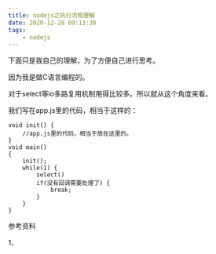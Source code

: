 ```yaml
---
title: nodejs之执行流程理解
date: 2020-12-28 09:13:30
tags:
	- nodejs
---
```




下面只是我自己的理解，为了方便自己进行思考。

因为我是做C语言编程的。

对于select等io多路复用机制用得比较多。所以就从这个角度来看。

我们写在app.js里的代码，相当于这样的：

```
void init() {
	//app.js里的代码，相当于放在这里的。
}
void main()
{
	init();
	while(1) {
		select()
		if(没有回调需要处理了) {
			break;
		}
	}
}
```



参考资料

1、

